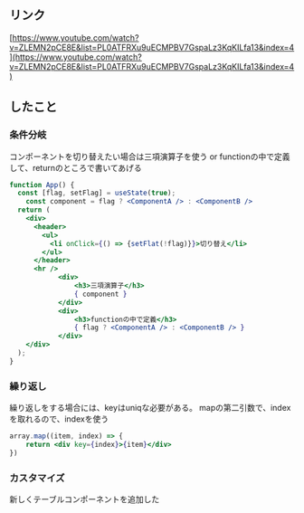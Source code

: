 ## リンク

[https://www.youtube.com/watch?v=ZLEMN2pCE8E&list=PL0ATFRXu9uECMPBV7GspaLz3KqKILfa13&index=4](https://www.youtube.com/watch?v=ZLEMN2pCE8E&list=PL0ATFRXu9uECMPBV7GspaLz3KqKILfa13&index=4)

## したこと

### 条件分岐
コンポーネントを切り替えたい場合は三項演算子を使う or functionの中で定義して、returnのところで書いてあげる

```jsx
function App() {
  const [flag, setFlag] = useState(true);
	const component = flag ? <ComponentA /> : <ComponentB />
  return (
    <div>
      <header>
        <ul>
          <li onClick={() => {setFlat(!flag)}}>切り替え</li>
        </ul>
      </header>
      <hr />
			<div>
				<h3>三項演算子</h3>
				{ component }
			</div>
			<div>
				<h3>functionの中で定義</h3>
				{ flag ? <ComponentA /> : <ComponentB /> }
			</div>
    </div>
  );
}
```

### 繰り返し
繰り返しをする場合には、keyはuniqな必要がある。
mapの第二引数で、indexを取れるので、indexを使う

```jsx
array.map((item, index) => {
	return <div key={index}>{item}</div>
})
```

### カスタマイズ
新しくテーブルコンポーネントを追加した